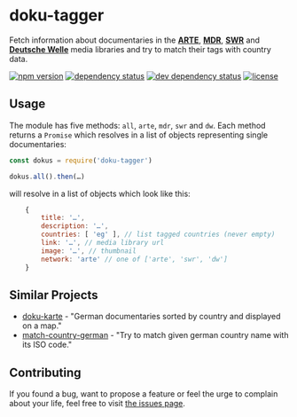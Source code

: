 # doku-tagger

Fetch information about documentaries in the **[ARTE](http://www.arte.tv/guide/de/plus7/?country=DE)**, **[MDR](http://www.mdr.de/mediathek/)**, **[SWR](http://swrmediathek.de)** and **[Deutsche Welle](http://www.dw.com/de/media-center/alle-inhalte/s-100814)** media libraries and try to match their tags with country data.

[![npm version](https://img.shields.io/npm/v/doku-tagger.svg)](https://www.npmjs.com/package/doku-tagger)
[![dependency status](https://img.shields.io/david/juliuste/doku-tagger.svg)](https://david-dm.org/juliuste/doku-tagger)
[![dev dependency status](https://img.shields.io/david/dev/juliuste/doku-tagger.svg)](https://david-dm.org/juliuste/doku-tagger#info=devDependencies)
[![license](https://img.shields.io/github/license/juliuste/doku-tagger.svg?style=flat)](LICENSE)

## Usage

The module has five methods: `all`, `arte`, `mdr`, `swr` and `dw`. Each method returns a `Promise` which resolves in a list of objects representing single documentaries:

```javascript
const dokus = require('doku-tagger')

dokus.all().then(…)
```
will resolve in a list of objects which look like this:
```javascript
	{
		title: '…',
		description: '…',
		countries: [ 'eg' ], // list tagged countries (never empty)
		link: '…', // media library url
		image: '…', // thumbnail
		network: 'arte' // one of ['arte', 'swr', 'dw']
	}
```

## Similar Projects

- [doku-karte](https://github.com/juliuste/doku-karte/) - "German documentaries sorted by country and displayed on a map."
- [match-country-german](https://github.com/juliuste/match-country-german/) - "Try to match given german country name with its ISO code."

## Contributing

If you found a bug, want to propose a feature or feel the urge to complain about your life, feel free to visit [the issues page](https://github.com/juliuste/doku-tagger/issues).